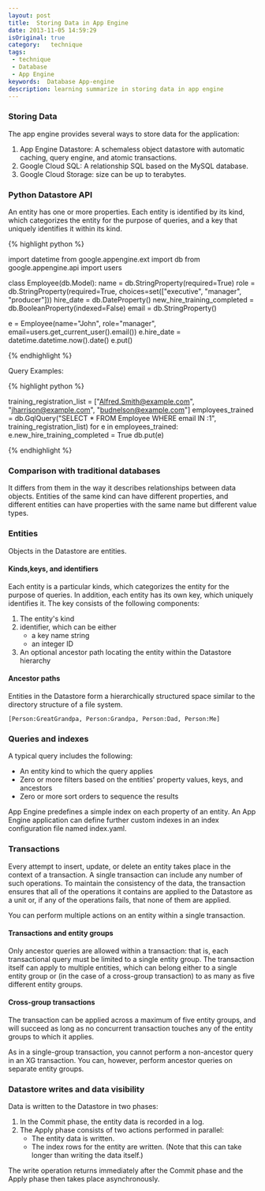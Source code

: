 ```yaml
---
layout: post
title:  Storing Data in App Engine
date: 2013-11-05 14:59:29
isOriginal: true
category:   technique
tags:
 - technique
 - Database   
 - App Engine
keywords:  Database App-engine
description: learning summarize in storing data in app engine
---
```

### Storing Data

The app engine provides several ways to store data for the application:

1. App Engine Datastore: A schemaless object datastore with automatic caching, query engine, and atomic transactions.
2. Google Cloud SQL: A relationship SQL based on the MySQL database.
3. Google Cloud Storage: size can be up to terabytes.

### Python Datastore API

An entity has one or more properties. Each entity is identified by its kind, which categorizes the entity for the purpose of queries, and a key that uniquely identifies it within its kind.

{% highlight python %}

import datetime
from google.appengine.ext import db
from google.appengine.api import users


class Employee(db.Model):
  name = db.StringProperty(required=True)
  role = db.StringProperty(required=True,
                           choices=set(["executive", "manager", "producer"]))
  hire_date = db.DateProperty()
  new_hire_training_completed = db.BooleanProperty(indexed=False)
  email = db.StringProperty()


e = Employee(name="John",
             role="manager",
             email=users.get_current_user().email())
e.hire_date = datetime.datetime.now().date()
e.put()

{% endhighlight  %}

Query Examples:

{% highlight python %}

training_registration_list = ["Alfred.Smith@example.com",
                              "jharrison@example.com",
                              "budnelson@example.com"]
employees_trained = db.GqlQuery("SELECT * FROM Employee WHERE email IN :1",
                                training_registration_list)
for e in employees_trained:
  e.new_hire_training_completed = True
  db.put(e)

{% endhighlight  %}

### Comparison with traditional databases

It differs from them in the way it describes relationships between data objects. Entities of the same kind can have different properties, and different entities can have properties with the same name but different value types.

### Entities

Objects in the Datastore are entities.

#### Kinds,keys, and identifiers

Each entity is a particular kinds, which categorizes the entity for the purpose of queries. In addition, each entity has its own key, which uniquely identifies it. The key consists of the following components:

1. The entity's kind
2. identifier, which can be either
    * a key name string
    * an integer ID
3. An optional ancestor path locating the entity within the Datastore hierarchy

#### Ancestor paths

Entities in the Datastore form a hierarchically structured space similar to the directory structure of a file system.

>
    [Person:GreatGrandpa, Person:Grandpa, Person:Dad, Person:Me]
 

### Queries and indexes

A typical query includes the following:

* An entity kind to which the query applies
* Zero or more filters based on the entities' property values, keys, and ancestors
* Zero or more sort orders to sequence the results

App Engine predefines a simple index on each property of an entity. An App Engine application can define further custom indexes in an index configuration file named index.yaml.

### Transactions

Every attempt to insert, update, or delete an entity takes place in the context of a transaction. A single transaction can include any number of such operations. To maintain the consistency of the data, the transaction ensures that all of the operations it contains are applied to the Datastore as a unit or, if any of the operations fails, that none of them are applied.

You can perform multiple actions on an entity within a single transaction.

#### Transactions and entity groups

Only ancestor queries are allowed within a transaction: that is, each transactional query must be limited to a single entity group. The transaction itself can apply to multiple entities, which can belong either to a single entity group or (in the case of a cross-group transaction) to as many as five different entity groups.

#### Cross-group transactions

The transaction can be applied across a maximum of five entity groups, and will succeed as long as no concurrent transaction touches any of the entity groups to which it applies.

As in a single-group transaction, you cannot perform a non-ancestor query in an XG transaction. You can, however, perform ancestor queries on separate entity groups.

### Datastore writes and data visibility

Data is written to the Datastore in two phases:

1. In the Commit phase, the entity data is recorded in a log.
2. The Apply phase consists of two actions performed in parallel:
    * The entity data is written.
    * The index rows for the entity are written. (Note that this can take longer than writing the data itself.)

The write operation returns immediately after the Commit phase and the Apply phase then takes place asynchronously.




